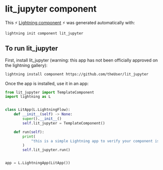 # lit_jupyter component

This ⚡ [Lightning component](lightning.ai) ⚡ was generated automatically with:

```bash
lightning init component lit_jupyter
```

## To run lit_jupyter

First, install lit_jupyter (warning: this app has not been officially approved on the lightning gallery):

```bash
lightning install component https://github.com/theUser/lit_jupyter
```

Once the app is installed, use it in an app:

```python
from lit_jupyter import TemplateComponent
import lightning as L


class LitApp(L.LightningFlow):
    def __init__(self) -> None:
        super().__init__()
        self.lit_jupyter = TemplateComponent()

    def run(self):
        print(
            "this is a simple Lightning app to verify your component is working as expected"
        )
        self.lit_jupyter.run()


app = L.LightningApp(LitApp())
```
